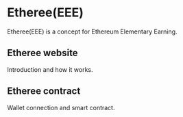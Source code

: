 # Etheree(EEE)

Etheree(EEE) is a concept for Ethereum Elementary Earning.

## Etheree website

Introduction and how it works.

## Etheree contract

Wallet connection and smart contract.
